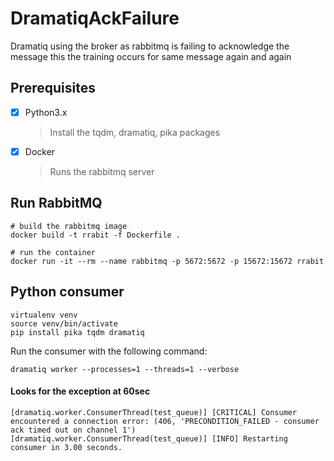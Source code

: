 # DramatiqAckFailure
Dramatiq using the broker as rabbitmq is failing to acknowledge the message this the training occurs for same message again and again

## Prerequisites
- [x] Python3.x
    > Install the tqdm, dramatiq, pika packages
- [x] Docker
    > Runs the rabbitmq server


## Run RabbitMQ

```
# build the rabbitmq image
docker build -t rrabit -f Dockerfile .

# run the container
docker run -it --rm --name rabbitmq -p 5672:5672 -p 15672:15672 rrabit
```

## Python consumer

```
virtualenv venv
source venv/bin/activate
pip install pika tqdm dramatiq
```

Run the consumer with the following command:
```
dramatiq worker --processes=1 --threads=1 --verbose
```

#### Looks for the exception at 60sec
```
[dramatiq.worker.ConsumerThread(test_queue)] [CRITICAL] Consumer encountered a connection error: (406, 'PRECONDITION_FAILED - consumer ack timed out on channel 1')
[dramatiq.worker.ConsumerThread(test_queue)] [INFO] Restarting consumer in 3.00 seconds.
```
